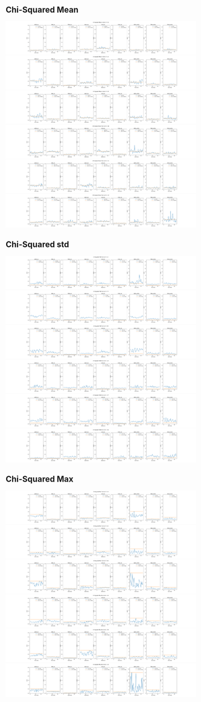 ## Chi-Squared Mean
<img src="Chi-squared_mean_log_19.png" >
<img src="Chi-squared_mean_log_26.png">
<img src="Chi-squared_mean_log_98.png" >
<img src="Chi-squared_mean_log_116.png">
<img src="Chi-squared_mean_log_161.png" >
<img src="Chi-squared_mean_log_172.png">


## Chi-Squared std
<img src="Chi-squared_std_log_20.png" >
<img src="Chi-squared_std_log_73.png">
<img src="Chi-squared_std_log_93.png" >
<img src="Chi-squared_std_log_122.png">
<img src="Chi-squared_std_log_167.png" >
<img src="Chi-squared_std_log_176.png">

## Chi-Squared Max
<img src="Chi-squared_max_log_14.png" >
<img src="Chi-squared_max_log_29.png">
<img src="Chi-squared_max_log_54.png" >
<img src="Chi-squared_max_log_140.png">
<img src="Chi-squared_max_log_169.png" >
<img src="Chi-squared_max_log_174.png">
